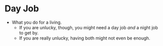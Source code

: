 # Day Job

- What you do for a living.
  - If you are unlucky, though, you might need a day job *and* a night job to get by.
  - If you are really unlucky, having both might not even be enough.

